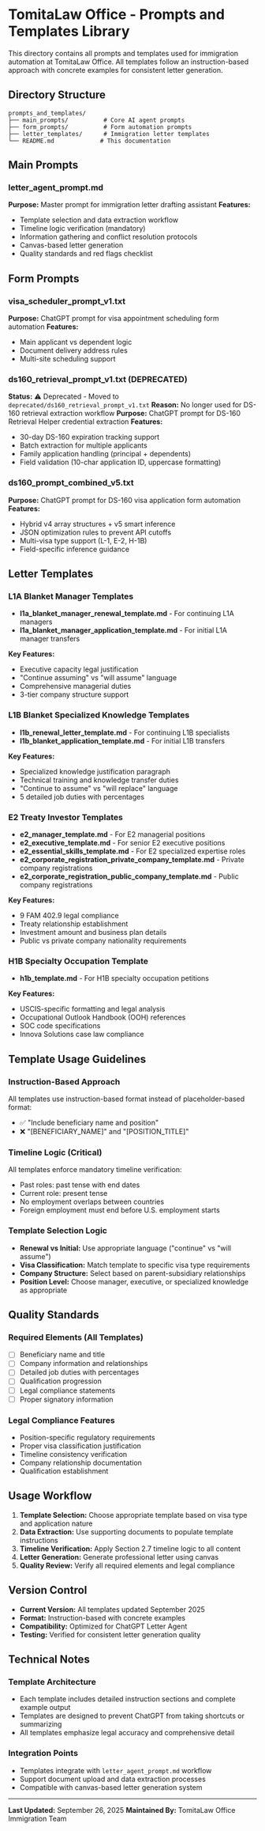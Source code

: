 # TomitaLaw Office - Prompts and Templates Library

This directory contains all prompts and templates used for immigration automation at TomitaLaw Office. All templates follow an instruction-based approach with concrete examples for consistent letter generation.

## Directory Structure

```
prompts_and_templates/
├── main_prompts/          # Core AI agent prompts
├── form_prompts/          # Form automation prompts
├── letter_templates/      # Immigration letter templates
└── README.md             # This documentation
```

## Main Prompts

### letter_agent_prompt.md
**Purpose:** Master prompt for immigration letter drafting assistant
**Features:**
- Template selection and data extraction workflow
- Timeline logic verification (mandatory)
- Information gathering and conflict resolution protocols
- Canvas-based letter generation
- Quality standards and red flags checklist

## Form Prompts

### visa_scheduler_prompt_v1.txt
**Purpose:** ChatGPT prompt for visa appointment scheduling form automation
**Features:**
- Main applicant vs dependent logic
- Document delivery address rules
- Multi-site scheduling support

### ds160_retrieval_prompt_v1.txt (DEPRECATED)
**Status:** ⚠️ Deprecated - Moved to `deprecated/ds160_retrieval_prompt_v1.txt`
**Reason:** No longer used for DS-160 retrieval extraction workflow
**Purpose:** ChatGPT prompt for DS-160 Retrieval Helper credential extraction
**Features:**
- 30-day DS-160 expiration tracking support
- Batch extraction for multiple applicants
- Family application handling (principal + dependents)
- Field validation (10-char application ID, uppercase formatting)

### ds160_prompt_combined_v5.txt
**Purpose:** ChatGPT prompt for DS-160 visa application form automation
**Features:**
- Hybrid v4 array structures + v5 smart inference
- JSON optimization rules to prevent API cutoffs
- Multi-visa type support (L-1, E-2, H-1B)
- Field-specific inference guidance

## Letter Templates

### L1A Blanket Manager Templates
- **l1a_blanket_manager_renewal_template.md** - For continuing L1A managers
- **l1a_blanket_manager_application_template.md** - For initial L1A manager transfers

**Key Features:**
- Executive capacity legal justification
- "Continue assuming" vs "will assume" language
- Comprehensive managerial duties
- 3-tier company structure support

### L1B Blanket Specialized Knowledge Templates
- **l1b_renewal_letter_template.md** - For continuing L1B specialists
- **l1b_blanket_application_template.md** - For initial L1B transfers

**Key Features:**
- Specialized knowledge justification paragraph
- Technical training and knowledge transfer duties
- "Continue to assume" vs "will replace" language
- 5 detailed job duties with percentages

### E2 Treaty Investor Templates
- **e2_manager_template.md** - For E2 managerial positions
- **e2_executive_template.md** - For senior E2 executive positions
- **e2_essential_skills_template.md** - For E2 specialized expertise roles
- **e2_corporate_registration_private_company_template.md** - Private company registrations
- **e2_corporate_registration_public_company_template.md** - Public company registrations

**Key Features:**
- 9 FAM 402.9 legal compliance
- Treaty relationship establishment
- Investment amount and business plan details
- Public vs private company nationality requirements

### H1B Specialty Occupation Template
- **h1b_template.md** - For H1B specialty occupation petitions

**Key Features:**
- USCIS-specific formatting and legal analysis
- Occupational Outlook Handbook (OOH) references
- SOC code specifications
- Innova Solutions case law compliance

## Template Usage Guidelines

### Instruction-Based Approach
All templates use instruction-based format instead of placeholder-based format:
- ✅ "Include beneficiary name and position"
- ❌ "[BENEFICIARY_NAME]" and "[POSITION_TITLE]"

### Timeline Logic (Critical)
All templates enforce mandatory timeline verification:
- Past roles: past tense with end dates
- Current role: present tense
- No employment overlaps between countries
- Foreign employment must end before U.S. employment starts

### Template Selection Logic
- **Renewal vs Initial:** Use appropriate language ("continue" vs "will assume")
- **Visa Classification:** Match template to specific visa type requirements
- **Company Structure:** Select based on parent-subsidiary relationships
- **Position Level:** Choose manager, executive, or specialized knowledge as appropriate

## Quality Standards

### Required Elements (All Templates)
- [ ] Beneficiary name and title
- [ ] Company information and relationships
- [ ] Detailed job duties with percentages
- [ ] Qualification progression
- [ ] Legal compliance statements
- [ ] Proper signatory information

### Legal Compliance Features
- Position-specific regulatory requirements
- Proper visa classification justification
- Timeline consistency verification
- Company relationship documentation
- Qualification establishment

## Usage Workflow

1. **Template Selection:** Choose appropriate template based on visa type and application nature
2. **Data Extraction:** Use supporting documents to populate template instructions
3. **Timeline Verification:** Apply Section 2.7 timeline logic to all content
4. **Letter Generation:** Generate professional letter using canvas
5. **Quality Review:** Verify all required elements and legal compliance

## Version Control

- **Current Version:** All templates updated September 2025
- **Format:** Instruction-based with concrete examples
- **Compatibility:** Optimized for ChatGPT Letter Agent
- **Testing:** Verified for consistent letter generation quality

## Technical Notes

### Template Architecture
- Each template includes detailed instruction sections and complete example output
- Templates are designed to prevent ChatGPT from taking shortcuts or summarizing
- All templates emphasize legal accuracy and comprehensive detail

### Integration Points
- Templates integrate with `letter_agent_prompt.md` workflow
- Support document upload and data extraction processes
- Compatible with canvas-based letter generation system

---

**Last Updated:** September 26, 2025
**Maintained By:** TomitaLaw Office Immigration Team